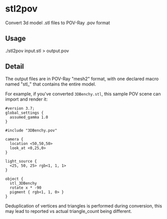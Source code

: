 # stl2pov
Convert 3d model .stl files to POV-Ray .pov format

## Usage
./stl2pov input.stl > output.pov

## Detail
The output files are in POV-Ray "mesh2" format, with one declared macro named "stl_<filename>" that contains the entire model.

For example, if you've converted `3DBenchy.stl`, this sample POV scene can import and render it:

```
#version 3.7;
global_settings {
  assumed_gamma 1.0
}

#include "3DBenchy.pov"

camera {
  location <50,50,50>
  look_at <0,25,0>
}

light_source {
  <25, 50, 25> rgb<1, 1, 1>
}

object {
  stl_3DBenchy
  rotate x * -90
  pigment { rgb<1, 1, 0> }
}
```

Deduplication of vertices and triangles is performed during conversion, this may lead to reported vs actual triangle_count being different.
